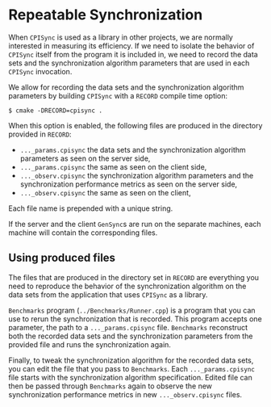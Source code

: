 # Repeatable Synchronization
When `CPISync` is used as a library in other projects, we are normally
interested in measuring its efficiency. If we need to isolate the
behavior of `CPISync` itself from the program it is included in, we
need to record the data sets and the synchronization algorithm
parameters that are used in each `CPISync` invocation.

We allow for recording the data sets and the synchronization algorithm
parameters by building `CPISync` with a `RECORD` compile time option:

``` shell
$ cmake -DRECORD=cpisync .
```

When this option is enabled, the following files are produced in the
directory provided in `RECORD`:
- `..._params.cpisync` the data sets and the synchronization algorithm
  parameters as seen on the server side,
- `..._params.cpisync` the same as seen on the client side,
- `..._observ.cpisync` the synchronization algorithm parameters and
  the synchronization performance metrics as seen on the server side,
- `..._observ.cpisync` the same as seen on the client,

Each file name is prepended with a unique string.

If the server and the client `GenSync`s are run on the separate
machines, each machine will contain the corresponding files.

## Using produced files
The files that are produced in the directory set in `RECORD` are
everything you need to reproduce the behavior of the synchronization
algorithm on the data sets from the application that uses `CPISync` as
a library.

`Benchmarks` program (`../Benchmarks/Runner.cpp`) is a program that
you can use to rerun the synchronization that is recorded. This
program accepts one parameter, the path to a `..._params.cpisync`
file. `Benchmarks` reconstruct both the recorded data sets and the
synchronization parameters from the provided file and runs the
synchronization again.

Finally, to tweak the synchronization algorithm for the recorded data
sets, you can edit the file that you pass to `Benchmarks`. Each
`..._params.cpisync` file starts with the synchronization algorithm
specification. Edited file can then be passed through `Benchmarks`
again to observe the new synchronization performance metrics in new
`..._observ.cpisync` files.
